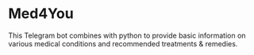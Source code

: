 # Med4You
This Telegram bot combines with python to provide basic information on various medical conditions and recommended treatments & remedies. 

